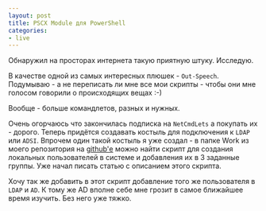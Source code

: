 ```yaml
---
layout: post
title: PSCX Module для PowerShell
categories:
- live
---
```


Обнаружил на просторах интернета такую приятную штуку. Исследую.

В качестве одной из самых интересных плюшек - `Out-Speech`. Подумываю - а не переписать ли мне все мои скрипты - чтобы они мне голосом говорили о происходящих вещах :-)

Вообще - больше командлетов, разных и нужных.

Очень огорчаюсь что закончилась подписка на `NetCmdLets` а покупать их - дорого. Теперь придётся создавать костыль для подключения к `LDAP` или `ADSI`. Впрочем один такой костыль я уже создал - в папке Work из моего репозитория на [github'е](http://github.com/stillru/PersonalPakage/) можно найти скрипт для создания локальных пользователей в системе и добавления их в 3 заданные группы. Уже начал писать статью с описанием этого скрипта.

Хочу так же добавить в этот скрипт добавление того же пользователя в `LDAP` и `AD`. К тому же AD вполне себе мне грозит в самое ближайшее время изучить. Без него уже тяжко.
